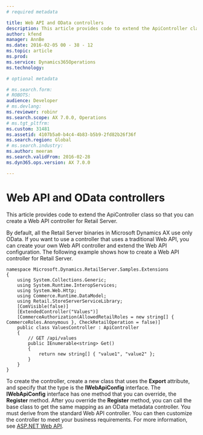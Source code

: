 ```yaml
---
# required metadata

title: Web API and OData controllers
description: This article provides code to extend the ApiController class so that you can create a Web API controller for Retail Server.
author: kfend
manager: AnnBe
ms.date: 2016-02-05 00 - 38 - 12
ms.topic: article
ms.prod: 
ms.service: Dynamics365Operations
ms.technology: 

# optional metadata

# ms.search.form: 
# ROBOTS: 
audience: Developer
# ms.devlang: 
ms.reviewer: robinr
ms.search.scope: AX 7.0.0, Operations
# ms.tgt_pltfrm: 
ms.custom: 31481
ms.assetid: 4107b5a0-b4c4-4b83-b5b9-2fd82b26f36f
ms.search.region: Global
# ms.search.industry: 
ms.author: meeram
ms.search.validFrom: 2016-02-28
ms.dyn365.ops.version: AX 7.0.0

---
```


# Web API and OData controllers

This article provides code to extend the ApiController class so that you can create a Web API controller for Retail Server.

By default, all the Retail Server binaries in Microsoft Dynamics AX use only OData. If you want to use a controller that uses a traditional Web API, you can create your own Web API controller and extend the Web API configuration. The following example shows how to create a Web API controller for Retail Server.

    namespace Microsoft.Dynamics.RetailServer.Samples.Extensions
    {
        using System.Collections.Generic;
        using System.Runtime.InteropServices;
        using System.Web.Http;
        using Commerce.Runtime.DataModel;
        using Retail.StoreServerServiceLibrary;
        [ComVisible(false)]
        [ExtendedController("Values")]
        [CommerceAuthorization(AllowedRetailRoles = new string[] { CommerceRoles.Anonymous }, CheckRetailOperation = false)]
        public class ValuesController : ApiController
        {
            // GET /api/values
            public IEnumerable<string> Get()
            {
                return new string[] { "value1", "value2" };
            }
        }
    }

To create the controller, create a new class that uses the **Export** attribute, and specify that the type is the **IWebApiConfig** interface. The **IWebApiConfig** interface has one method that you can override, the **Register** method. After you override the **Register** method, you can call the base class to get the same mapping as an OData metadata controller. You must derive from the standard Web API controller. You can then customize the controller to meet your business requirements. For more information, see [ASP.NET Web API](http://msdn.microsoft.com/en-us/library/hh833994(v=vs.108).aspx).

